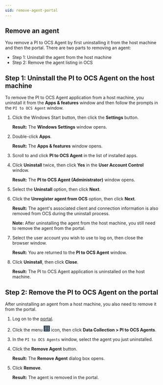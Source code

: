 ```yaml
---
uid: remove-agent-portal
---
```


## Remove an agent

You remove a PI to OCS Agent by first uninstalling it from the host machine and then the portal. There are two parts to removing an agent:

* Step 1: Uninstall the agent from the host machine
* Step 2: Remove the agent listing in OCS  

## Step 1: Uninstall the PI to OCS Agent on the host machine

To remove the PI to OCS Agent application from a host machine, you uninstall it from the **Apps & features** window and then follow the prompts in the `PI to OCS Agent` window.

1. Click the Windows Start button, then click the **Settings** button.

   **Result:** The **Windows Settings** window opens.

2. Double-click **Apps**.

   **Result:** The **Apps & features** window opens.

3. Scroll to and click **PI to OCS Agent** in the list of installed apps.
 
1. Click **Uninstall** twice, then click **Yes** in the **User Account Control** window.

   **Result:** The **PI to OCS Agent (Administrator)** window opens.

5. Select the **Uninstall** option, then click **Next**.

6. Click the **Unregister agent from OCS** option, then click **Next**.

   **Result:** The agent's associated client and connection information is also removed from OCS during the uninstall process.

   **Note:** After uninstalling the agent from the host machine, you still need to remove the agent from the portal. 

7. Select the user account you wish to use to log on, then close the browser window.

   **Result:** You are returned to the **PI to OCS Agent** window.

8. Click **Uninstall**, then click **Close**.

   **Result:** The PI to OCS Agent application is uninstalled on the host machine.

## Step 2: Remove the PI to OCS Agent on the portal

After uninstalling an agent from a host machine, you also need to remove it from the portal.

1. Log on to the [portal](https://cloud.osisoft.com).
 
1. Click the menu ![ ](../..\images\waffle-button.png) icon, then click **Data Collection > PI to OCS Agents**.

1. In the `PI to OCS Agents` window, select the agent you just uninstalled.

1. Click the **Remove Agent** button.

   **Result:** The **Remove Agent** dialog box opens.

1. Click **Remove**.

   **Result:** The agent is removed in the portal.
